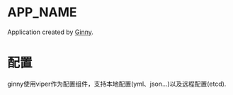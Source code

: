 # APP_NAME 

Application created by [Ginny](https://github.com/gorillazer/ginny).

# 配置

ginny使用viper作为配置组件，支持本地配置(yml、json...)以及远程配置(etcd).
